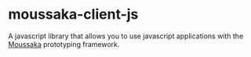 moussaka-client-js
==================

A javascript library that allows you to use javascript applications with the [Moussaka](https://github.com/NoxHarmonium/moussaka) prototyping framework.



